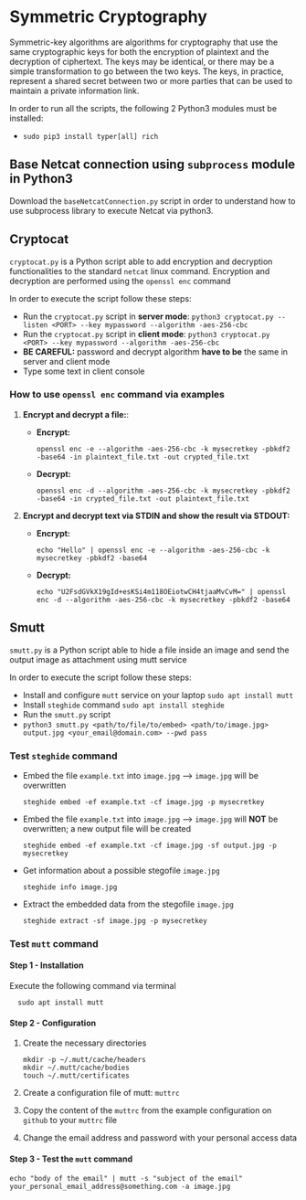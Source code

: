 # Symmetric Cryptography

Symmetric-key algorithms are algorithms for cryptography that use the same cryptographic keys for both the encryption of plaintext and the decryption of ciphertext. The keys may be identical, or there may be a simple transformation to go between the two keys. The keys, in practice, represent a shared secret between two or more parties that can be used to maintain a private information link.

In order to run all the scripts, the following 2 Python3 modules must be installed:
 * `sudo pip3 install typer[all] rich`

## Base Netcat connection using `subprocess` module in Python3
Download the `baseNetcatConnection.py` script in order to understand how to use subprocess library to execute Netcat via python3. 
## Cryptocat
`cryptocat.py` is a Python script able to add encryption and decryption functionalities to the standard `netcat` linux command. Encryption and decryption are performed using the `openssl enc` command

In order to execute the script follow these steps:
 * Run the `cryptocat.py` script in **server mode**: `python3 cryptocat.py --listen <PORT> --key mypassword --algorithm -aes-256-cbc`
 * Run the `cryptocat.py` script in **client mode**: `python3 cryptocat.py <PORT> --key mypassword --algorithm -aes-256-cbc`
 * **BE CAREFUL:** password and decrypt algorithm **have to be** the same in server and client mode
 * Type some text in client console

 ### How to use `openssl enc` command via examples
 1. **Encrypt and decrypt a file:**:
    * **Encrypt:**
    
          openssl enc -e --algorithm -aes-256-cbc -k mysecretkey -pbkdf2 -base64 -in plaintext_file.txt -out crypted_file.txt

    * **Decrypt:**
    
          openssl enc -d --algorithm -aes-256-cbc -k mysecretkey -pbkdf2 -base64 -in crypted_file.txt -out plaintext_file.txt

 2. **Encrypt and decrypt text via STDIN and show the result via STDOUT:**
    * **Encrypt:**
    
          echo "Hello" | openssl enc -e --algorithm -aes-256-cbc -k mysecretkey -pbkdf2 -base64

    * **Decrypt:**
    
          echo "U2FsdGVkX19gId+esKSi4m118OEiotwCH4tjaaMvCvM=" | openssl enc -d --algorithm -aes-256-cbc -k mysecretkey -pbkdf2 -base64




## Smutt
`smutt.py` is a Python script able to hide a file inside an image and send the output image as attachment using mutt service

In order to execute the script follow these steps:
 * Install and configure `mutt` service on your laptop `sudo apt install mutt`
 * Install `steghide` command `sudo apt install steghide`
 * Run the `smutt.py` script
 * `python3 smutt.py <path/to/file/to/embed> <path/to/image.jpg> output.jpg <your_email@domain.com> --pwd pass`

### Test `steghide` command
* Embed the file `example.txt` into `image.jpg` --> `image.jpg` will be overwritten

      steghide embed -ef example.txt -cf image.jpg -p mysecretkey

* Embed the file `example.txt` into `image.jpg` --> `image.jpg` will **NOT** be overwritten; a new output file will be created

      steghide embed -ef example.txt -cf image.jpg -sf output.jpg -p mysecretkey

* Get information about a possible stegofile `image.jpg`

      steghide info image.jpg

* Extract the embedded data from the stegofile `image.jpg`

      steghide extract -sf image.jpg -p mysecretkey


### Test `mutt` command

#### Step 1 - Installation
Execute the following command via terminal

      sudo apt install mutt

#### Step 2 - Configuration
 1. Create the necessary directories

        mkdir -p ~/.mutt/cache/headers
        mkdir ~/.mutt/cache/bodies
        touch ~/.mutt/certificates

 2. Create a configuration file of mutt: `muttrc`

 3. Copy the content of the `muttrc` from the example configuration on `github` to your `muttrc` file

 4. Change the email address and password with your personal access data


#### Step 3 - Test the `mutt` command

    echo "body of the email" | mutt -s "subject of the email" your_personal_email_address@something.com -a image.jpg
